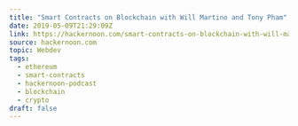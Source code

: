 ```yaml
---
title: "Smart Contracts on Blockchain with Will Martino and Tony Pham"
date: 2019-05-09T21:29:09Z
link: https://hackernoon.com/smart-contracts-on-blockchain-with-will-martino-and-tony-pham-c05cc9b62bed?source=rss----3a8144eabfe3---4&utm_medium=RSS&utm_source=news.12bit.vn
source: hackernoon.com
topic: Webdev
tags:
  - ethereum
  - smart-contracts
  - hackernoon-podcast
  - blockchain
  - crypto
draft: false
---
```

